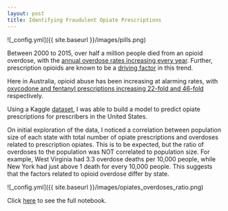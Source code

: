 ```yaml
---
layout: post
title: Identifying Fraudulent Opiate Prescriptions
---
```

![_config.yml]({{ site.baseurl }}/images/pills.png)

Between 2000 to 2015, over half a million people died from an opioid overdose, with the [annual overdose rates increasing every year](https://www.cdc.gov/drugoverdose/epidemic/index.html). Further, prescription opioids are known to be a [driving factor](https://www.cdc.gov/drugoverdose/epidemic/index.html) in this trend.

Here in Australia, opioid abuse has been increasing at alarming rates, with [oxycodone and fentanyl prescriptions increasing 22-fold and 46-fold](https://www.nps.org.au/australian-prescriber/articles/pharmaceutical-drug-misuse-in-australia) respectively.

Using a Kaggle [dataset](https://www.kaggle.com/apryor6/us-opiate-prescriptions), I was able to build a model to predict opiate prescriptions for prescribers in the United States.

On initial exploration of the data, I noticed a correlation between population size of each state with total number of opiate prescriptions and overdoses related to prescription opiates. This is to be expected, but the ratio of overdoses to the population was NOT correlated to population size. For example, West Virginia had 3.3 overdose deaths per 10,000 people, while New York had just above 1 death for every 10,000 people. This suggests that the factors related to opioid overdose differ by state.

![_config.yml]({{ site.baseurl }}/images/opiates_overdoses_ratio.png)

Click [here](https://github.com/ywloh1218/DSI_Capstone/blob/master/1.yenPart4_SUBMIT.ipynb) to see the full notebook.
